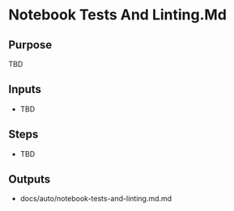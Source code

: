 # Notebook Tests And Linting.Md

## Purpose

TBD

## Inputs

- TBD

## Steps

- TBD

## Outputs

- docs/auto/notebook-tests-and-linting.md.md
